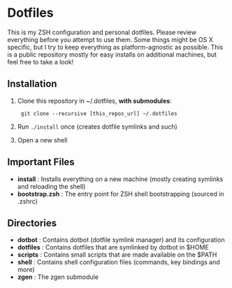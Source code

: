 # Dotfiles

This is my ZSH configuration and personal dotfiles. Please review everything before you attempt to use them.
Some things might be OS X specific, but I try to keep everything as platform-agnostic as possible.
This is a public repository mostly for easy installs on additional machines, but feel free to take a look!

## Installation

1. Clone this repository in ~/.dotfiles, **with submodules**:

        git clone --recursive [this_repos_url] ~/.dotfiles

2. Run `./install` once (creates dotfile symlinks and such)

3. Open a new shell

## Important Files

- **install** : Installs everything on a new machine (mostly creating symlinks and reloading the shell)
- **bootstrap.zsh** : The entry point for ZSH shell bootstrapping (sourced in .zshrc)

## Directories

- **dotbot** : Contains dotbot (dotfile symlink manager) and its configuration
- **dotfiles** : Contains dotfiles that are symlinked by dotbot in $HOME
- **scripts** : Contains small scripts that are made available on the $PATH
- **shell** : Contains shell configuration files (commands, key bindings and more)
- **zgen** : The zgen submodule
